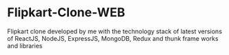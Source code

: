 # Flipkart-Clone-WEB
Flipkart clone developed by me with the technology stack of latest versions of ReactJS, NodeJS, ExpressJS, MongoDB, Redux and thunk frame works and libraries
